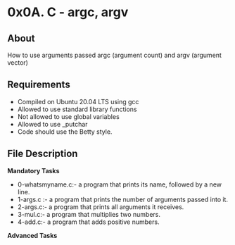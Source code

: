 # 0x0A. C - argc, argv
## About
How to use arguments passed
argc (argument count) and argv (argument vector)

## Requirements
- Compiled on Ubuntu 20.04 LTS using gcc
- Allowed to use standard library functions
- Not allowed to use global variables
- Allowed to use _putchar
- Code should use the Betty style.
## File Description
**Mandatory Tasks** 
- 0-whatsmyname.c:- a program that prints its name, followed by a new line.
- 1-args.c :- a program that prints the number of arguments passed into it.
- 2-args.c:-  a program that prints all arguments it receives.
- 3-mul.c:- a program that multiplies two numbers.
- 4-add.c:- a program that adds positive numbers.


**Advanced Tasks**
